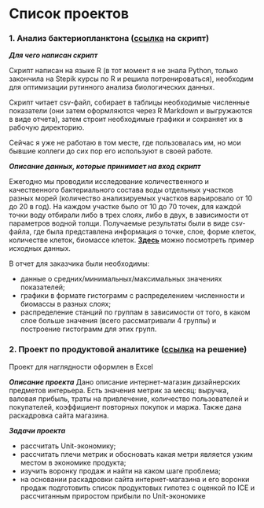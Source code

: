 # Список проектов

### 1. Анализ бактериопланктона (<a href="https://github.com/IanaSerezhkina/educational_project/blob/master/Bacterioplankton.R" target="_blank"><b>ссылка</b></a> на скрипт)
***Для чего написан скрипт***

Скрипт написан на языке R (в тот момент я не знала Python, только закончила на Stepik курсы по R и решила потренироваться), необходим для оптимизации рутинного анализа биологических данных. 

Скрипт читает csv-файл, собирает в таблицы необходимые численные показатели (они затем оформляются через R Markdown и выгружаются в виде отчета), затем строит необходимые графики и сохраняет их в рабочую директорию. 

Сейчас я уже не работаю в том месте, где пользовалась им, но мои бывшие коллеги до сих пор его используют в своей работе.

***Описание данных, которые принимает на вход скрипт***

Ежегодно мы проводили исследование количественного и качественного бактериального состава воды отдельных участков разных морей (количество анализируемых участков варьировало от 10 до 20 в год). На каждом участке было от 10 до 70 точек, для каждой точки воду отбирали либо в трех слоях, либо в двух, в зависимости от параметров водной толщи. Получаемые результаты были в виде csv-файла, где была представлена информация о точке, слое, форме клеток, количестве клеток, биомассе клеток. 
<a href="https://github.com/IanaSerezhkina/educational_project/blob/master/%D0%9F%D1%80%D0%B8%D0%BC%D0%B5%D1%80.csv" target="_blank"><b>Здесь</b></a> можно посмотреть пример исходных данных.

В отчет для заказчика были необходимы:

- данные о средних/минимальных/максимальных значениях показателей;
- графики в формате гистограмм с распределением численности и биомассы в разных слоях;
- распределение станций по группам в зависимости от того, в каком слое больше значения (всего рассматривали 4 группы) и построение гистограмм для этих групп.

### 2. Проект по продуктовой аналитике (<a href="https://github.com/IanaSerezhkina/educational_project/blob/master/%D0%9F%D1%80%D0%BE%D0%B5%D0%BA%D1%82%20%D0%BF%D1%80%D0%BE%D0%B4%D1%83%D0%BA%D1%82%D0%BE%D0%B2%D0%B0%D1%8F%20%D0%B0%D0%BD%D0%B0%D0%BB%D0%B8%D1%82%D0%B8%D0%BA%D0%B0.xlsx" target="_blank"><b>ссылка</b></a> на решение) 

Проект для наглядности оформлен в Excel

***Описание проекта***
Дано описание интернет-магазин дизайнерских предметов интерьера. Есть значения метрик за месяц: выручка, валовая прибыль, траты на привлечение, количество пользователей и покупателей, коэффициент повторных покупок и маржа. Также дана раскадровка сайта магазина. 

***Задачи проекта***
 - рассчитать Unit-экономику;
 - рассчитать плечи метрик и обосновать какая метри является узким местом в экономике продукта;
 - изучить воронку продаж и найти на каком шаге проблема;
 - на основании раскадровки сайта интернет-магазина и его воронки продаж подготовить список продуктовых гипотез с оценкой по ICE и рассчитанным приростом прибыли по Unit-экономике
 

